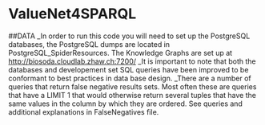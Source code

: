 # ValueNet4SPARQL
##DATA
_In order to run this code you will need to set up the PostgreSQL databases, the PostgreSQL dumps are located in PostgreSQL_SpiderResources. The Knowledge Graphs are set up at http://biosoda.cloudlab.zhaw.ch:7200/
_It is important to note that both the databases and developement set SQL queries have been improved to be conformant to best practices in data base design. 
_There are a number of queries that return false negative results sets. Most often these are queries that have a LIMIT 1 that would otherwise return several tuples that have the same values in the column by which they are ordered. See queries and additional explanations in FalseNegatives file. 
